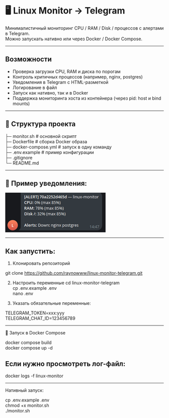 # 🖥️ Linux Monitor → Telegram

Минималистичный мониторинг CPU / RAM / Disk / процессов с алертами в Telegram.  
Можно запускать нативно или через Docker / Docker Compose.  

---

## Возможности
- Проверка загрузки CPU, RAM и диска по порогам
- Контроль критичных процессов (например, nginx, postgres)
- Уведомления в Telegram с HTML-разметкой
- Логирование в файл
- Запуск как нативно, так и в Docker
- Поддержка мониторинга хоста из контейнера (через pid: host и bind mounts)

---

## 📂 Структура проекта
├─ monitor.sh # основной скрипт  
├─ Dockerfile # сборка Docker образа  
├─ docker-compose.yml # запуск в одну команду  
├─ .env.example # пример конфигурации  
├─ .gitignore  
└─ README.md  

---

## 📸 Пример уведомления:

![Пример алерта](./alert.png)

---

## Как запустить:

1. Клонировать репозиторий

git clone https://github.com/raynowww/linux-monitor-telegram.git  

2. Настроить переменные
cd linux-monitor-telegram   
cp .env.example .env      
nano .env    

4. Указать обязательные переменные:

TELEGRAM_TOKEN=xxx:yyy  
TELEGRAM_CHAT_ID=123456789  

---

🐳 Запуск в Docker Compose

docker compose build  
docker compose up -d  

## Если нужно просмотреть лог-файл:

docker logs -f linux-monitor

---

Нативный запуск:

cp .env.example .env  
chmod +x monitor.sh  
./monitor.sh  

